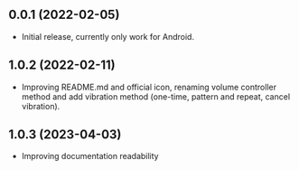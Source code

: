 ## 0.0.1 (2022-02-05)

* Initial release, currently only work for Android.

## 1.0.2 (2022-02-11)

* Improving README.md and official icon, renaming volume controller method and add vibration method (one-time, pattern and repeat, cancel vibration).

## 1.0.3 (2023-04-03)

* Improving documentation readability